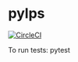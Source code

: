 # pylps 
[![CircleCI](https://circleci.com/gh/astraldawn/pylps.svg?style=svg)](https://circleci.com/gh/astraldawn/pylps)

To run tests: pytest
